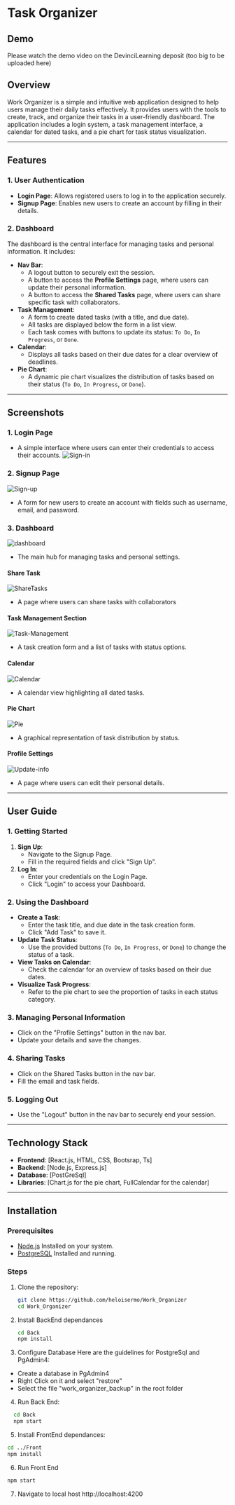 # Task Organizer

## Demo
Please watch the demo video on the DevinciLearning deposit (too big to be uploaded here)

## Overview

Work Organizer is a simple and intuitive web application designed to help users manage their daily tasks effectively. It provides users with the tools to create, track, and organize their tasks in a user-friendly dashboard. The application includes a login system, a task management interface, a calendar for dated tasks, and a pie chart for task status visualization.

---

## Features

### 1. User Authentication
- **Login Page**: Allows registered users to log in to the application securely.
- **Signup Page**: Enables new users to create an account by filling in their details.

### 2. Dashboard
The dashboard is the central interface for managing tasks and personal information. It includes:
- **Nav Bar**:
  - A logout button to securely exit the session.
  - A button to access the **Profile Settings** page, where users can update their personal information.
  - A button to access the **Shared Tasks** page, where users can share specific task with collaborators.
- **Task Management**:
  - A form to create dated tasks (with a title, and due date).
  - All tasks are displayed below the form in a list view.
  - Each task comes with buttons to update its status: `To Do`, `In Progress`, or `Done`.
- **Calendar**:
  - Displays all tasks based on their due dates for a clear overview of deadlines.
- **Pie Chart**:
  - A dynamic pie chart visualizes the distribution of tasks based on their status (`To Do`, `In Progress`, or `Done`).

---

## Screenshots

### 1. Login Page
- A simple interface where users can enter their credentials to access their accounts.
![Sign-in](https://github.com/user-attachments/assets/815518c3-097e-4738-bcf1-53cc023e5d3d)

### 2. Signup Page
![Sign-up](https://github.com/user-attachments/assets/ec31a6d2-de8c-48f1-89eb-3364fd634726)

- A form for new users to create an account with fields such as username, email, and password.

### 3. Dashboard
![dashboard](https://github.com/user-attachments/assets/a9b48a0f-af3a-472a-b284-4625fcf93534)
- The main hub for managing tasks and personal settings.


#### Share Task
![ShareTasks](https://github.com/user-attachments/assets/c875c26e-0f69-4a25-ab1a-339dc5f893b8)
- A page where users can share tasks with collaborators

#### Task Management Section
![Task-Management](https://github.com/user-attachments/assets/6cbff2e3-c882-445b-b0f8-0b369d5278c0)

- A task creation form and a list of tasks with status options.

#### Calendar
![Calendar](https://github.com/user-attachments/assets/e0ba38be-4500-4675-8895-83c62735dd27)

- A calendar view highlighting all dated tasks.

#### Pie Chart
![Pie](https://github.com/user-attachments/assets/d116bfd5-112f-4454-8f8b-d869c78577b0)

- A graphical representation of task distribution by status.

#### Profile Settings
![Update-info](https://github.com/user-attachments/assets/07ba6ba5-900a-474d-9bac-81d8da65c986)

- A page where users can edit their personal details.

---

## User Guide

### 1. Getting Started
1. **Sign Up**:
   - Navigate to the Signup Page.
   - Fill in the required fields and click "Sign Up".
2. **Log In**:
   - Enter your credentials on the Login Page.
   - Click "Login" to access your Dashboard.

### 2. Using the Dashboard
- **Create a Task**:
  - Enter the task title, and due date in the task creation form.
  - Click "Add Task" to save it.
- **Update Task Status**:
  - Use the provided buttons (`To Do`, `In Progress`, or `Done`) to change the status of a task.
- **View Tasks on Calendar**:
  - Check the calendar for an overview of tasks based on their due dates.
- **Visualize Task Progress**:
  - Refer to the pie chart to see the proportion of tasks in each status category.

### 3. Managing Personal Information
- Click on the "Profile Settings" button in the nav bar.
- Update your details and save the changes.

### 4. Sharing Tasks
- Click on the Shared Tasks button in the nav bar.
- Fill the email and task fields.

### 5. Logging Out
- Use the "Logout" button in the nav bar to securely end your session.

---

## Technology Stack
- **Frontend**: [React.js, HTML, CSS, Bootsrap, Ts]
- **Backend**: [Node.js, Express.js]
- **Database**: [PostGreSql]
- **Libraries**: [Chart.js for the pie chart, FullCalendar for the calendar]

---

## Installation

### Prerequisites
- [Node.js](https://nodejs.org/) Installed on your system.
- [PostgreSQL](https://www.postgresql.org/download/) Installed and running.


### Steps
1. Clone the repository:
   ```bash
   git clone https://github.com/heloisermo/Work_Organizer
   cd Work_Organizer
2. Install BackEnd dependances
   ```bash
   cd Back
   npm install
   
3. Configure Database
Here are the guidelines for PostgreSql and PgAdmin4:
- Create a database in PgAdmin4
- Right Click on it and select "restore"
- Select the file "work_organizer_backup" in the root folder

4.  Run Back End:
   ```bash
     cd Back
     npm start
```

5.  Install FrontEnd dependances:
   ```bash
   cd ../Front
   npm install
```
6.  Run Front End
   ```bash
   npm start
```
7.  Navigate to local host
http://localhost:4200


